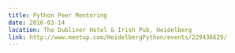 ```yaml
---
title: Python Peer Mentoring
date: 2016-03-14
location: The Dubliner Hotel & Irish Pub, Heidelberg
link: http://www.meetup.com/HeidelbergPython/events/229436629/
---
```

